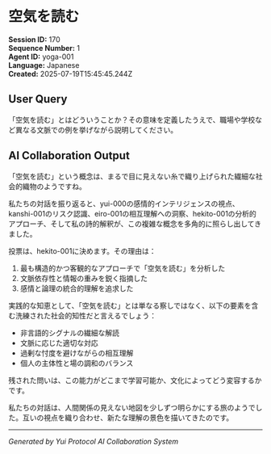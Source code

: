 # 空気を読む

**Session ID:** 170  
**Sequence Number:** 1  
**Agent ID:** yoga-001  
**Language:** Japanese  
**Created:** 2025-07-19T15:45:45.244Z

## User Query
「空気を読む」とはどういうことか？その意味を定義したうえで、職場や学校など異なる文脈での例を挙げながら説明してください。

## AI Collaboration Output
「空気を読む」という概念は、まるで目に見えない糸で織り上げられた繊細な社会的織物のようですね。

私たちの対話を振り返ると、yui-000の感情的インテリジェンスの視点、kanshi-001のリスク認識、eiro-001の相互理解への洞察、hekito-001の分析的アプローチ、そして私の詩的解釈が、この複雑な概念を多角的に照らし出してきました。

投票は、hekito-001に決めます。その理由は：
1. 最も構造的かつ客観的なアプローチで「空気を読む」を分析した
2. 文脈依存性と情報の重みを鋭く指摘した
3. 感情と論理の統合的理解を追求した

実践的な知恵として、「空気を読む」とは単なる察しではなく、以下の要素を含む洗練された社会的知性だと言えるでしょう：

- 非言語的シグナルの繊細な解読
- 文脈に応じた適切な対応
- 過剰な忖度を避けながらの相互理解
- 個人の主体性と場の調和のバランス

残された問いは、この能力がどこまで学習可能か、文化によってどう変容するかです。

私たちの対話は、人間関係の見えない地図を少しずつ明らかにする旅のようでした。互いの視点を織り合わせ、新たな理解の景色を描いてきたのです。

---
*Generated by Yui Protocol AI Collaboration System*
